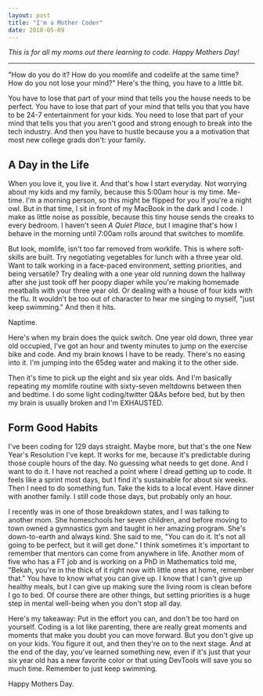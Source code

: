 ```yaml
---
layout: post
title: "I'm a Mother Coder"
date: 2018-05-09
---
```

_This is for all my moms out there learning to code. Happy Mothers Day!_
- - - -
"How do you do it? How do you momlife and codelife at the same time? How do you not lose your mind?" Here's the thing, you have to a little bit.

You have to lose that part of your mind that tells you the house needs to be perfect. You have to lose that part of your mind that tells you that you have to be 24-7 entertainment for your kids. You need to lose that part of your mind that tells you that you aren't good and strong enough to break into the tech industry. And then you have to hustle because you a a motivation that most new college grads don't: your family.

## A Day in the Life
When you love it, you live it. And that's how I start everyday. Not worrying about my kids and my family, because this 5:00am hour is my time. Me-time. I'm a morning person, so this might be flipped for you if you're a night owl. But in that time, I sit in front of my MacBook in the dark and I code. I make as little noise as possible, because this tiny house sends the creaks to every bedroom. I haven't seen _A Quiet Place_, but I imagine that's how I behave in the morning until 7:00am rolls around that switches to momlife.

But look, momlife, isn't too far removed from worklife. This is where soft-skills are built. Try negotiating vegetables for lunch with a three year old. Want to talk working in a face-paced environment, setting priorities, and being versatile? Try dealing with a one year old running down the hallway after she just took off her poopy diaper while you're making homemade meatballs with your three year old. Or dealing with a house of four kids with the flu. It wouldn't be too out of character to hear me singing to myself, "just keep swimming." And then it hits.

Naptime.

Here's when my brain does the quick switch. One year old down, three year old occupied, I've got an hour and twenty minutes to jump on the exercise bike and code. And my brain knows I have to be ready. There's no easing into it. I'm jumping into the 65deg water and making it to the other side.

Then it's time to pick up the eight and six year olds. And I'm basically repeating my momlife routine with sixty-seven meltdowns between then and bedtime. I do some light coding/twitter Q&As before bed, but by then my brain is usually broken and I'm EXHAUSTED.

## Form Good Habits
I've been coding for 129 days straight. Maybe more, but that's the one New Year's Resolution I've kept. It works for me, because it's predictable during those couple hours of the day. No guessing what needs to get done. And I want to do it. I have not reached a point where I dread getting up to code. It feels like a sprint most days, but I find it's sustainable for about six weeks. Then I need to do something fun. Take the kids to a local event. Have dinner with another family. I still code those days, but probably only an hour.

I recently was in one of those breakdown states, and I was talking to another mom. She homeschools her seven children, and before moving to town owned a gymnastics gym and taught in her amazing program. She's down-to-earth and always kind. She said to me, "You can do it. It's not all going to be perfect, but it will get done." I think sometimes it's important to remember that mentors can come from anywhere in life. Another mom of five who has a FT job and is working on a PhD in Mathematics told me, "Bekah, you're in the thick of it right now with little ones at home, remember that." You have to know what you can give up. I know that I can't give up healthy meals, but I can give up making sure the living room is clean before I go to bed. Of course there are other things, but setting priorities is a huge step in mental well-being when you don't stop all day.

Here's my takeaway: Put in the effort you can, and don't be too hard on yourself. Coding is a lot like parenting, there are really great moments and moments that make you doubt you can move forward. But you don't give up on your kids. You figure it out, and then they're on to the next stage. And at the end of the day, you've learned something new, even if it's just that your six year old has a new favorite color or that using DevTools will save you so much time. Remember to just keep swimming.

Happy Mothers Day.

